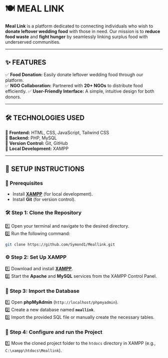 
# **🍽️ MEAL LINK**  

**Meal Link** is a platform dedicated to connecting individuals who wish to **donate leftover wedding food** with those in need. Our mission is to **reduce food waste** and **fight hunger** by seamlessly linking surplus food with underserved communities.  

---

## ✨ **FEATURES**  

✅ **Food Donation:** Easily donate leftover wedding food through our platform.  
✅ **NGO Collaboration:** Partnered with **20+ NGOs** to distribute food efficiently.
✅ **User-Friendly Interface:** A simple, intuitive design for both donors.

---

## 🛠️ **TECHNOLOGIES USED**  

🔹 **Frontend:** HTML, CSS, JavaScript, Tailwind CSS  
🔹 **Backend:** PHP, MySQL  
🔹 **Version Control:** Git, GitHub  
🔹 **Local Development:** XAMPP  

---

## 🚀 **SETUP INSTRUCTIONS**  

### **📌 Prerequisites**  
- Install **[XAMPP](https://www.apachefriends.org/index.html)** (for local development).  
- Install **Git** (for version control).  

### **🛠️ Step 1: Clone the Repository**  
1️⃣ Open your terminal and navigate to the desired directory.  
2️⃣ Run the following command:  
   ```bash
   git clone https://github.com/Symond1/Meallink.git
   ```  

### **⚙️ Step 2: Set Up XAMPP**  
1️⃣ Download and install **[XAMPP](https://www.apachefriends.org/index.html)**.  
2️⃣ Start the **Apache** and **MySQL** services from the XAMPP Control Panel.  

### **📂 Step 3: Import the Database**  
1️⃣ Open **phpMyAdmin** (`http://localhost/phpmyadmin`).  
2️⃣ Create a new database named **`meallink`**.  
3️⃣ Import the provided SQL file or manually create the necessary tables.  

### **📝 Step 4: Configure and run the Project**  
1️⃣ Move the cloned project folder to the `htdocs` directory in XAMPP (e.g., `C:\xampp\htdocs\Meallink`).  
